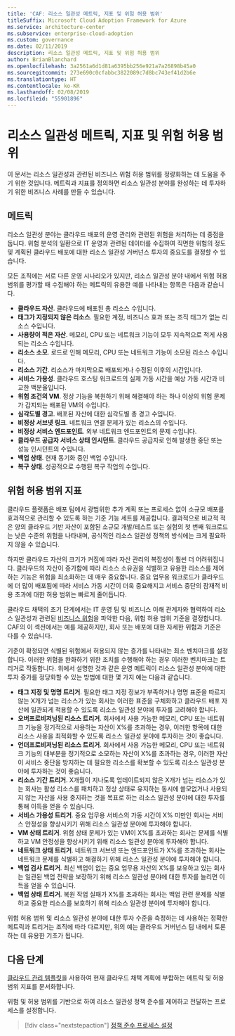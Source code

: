 ```yaml
---
title: 'CAF: 리소스 일관성 메트릭, 지표 및 위험 허용 범위'
titleSuffix: Microsoft Cloud Adoption Framework for Azure
ms.service: architecture-center
ms.subservice: enterprise-cloud-adoption
ms.custom: governance
ms.date: 02/11/2019
description: 리소스 일관성 메트릭, 지표 및 위험 허용 범위
author: BrianBlanchard
ms.openlocfilehash: 3a2561a6d1d81a6395bb256e921a7a26898b45a0
ms.sourcegitcommit: 273e690c0cfabbc3822089c7d8bc743ef41d2b6e
ms.translationtype: HT
ms.contentlocale: ko-KR
ms.lasthandoff: 02/08/2019
ms.locfileid: "55901896"
---
```

# <a name="resource-consistency-metrics-indicators-and-risk-tolerance"></a>리소스 일관성 메트릭, 지표 및 위험 허용 범위

이 문서는 리소스 일관성과 관련된 비즈니스 위험 허용 범위를 정량화하는 데 도움을 주기 위한 것입니다. 메트릭과 지표를 정의하면 리소스 일관성 분야를 완성하는 데 투자하기 위한 비즈니스 사례를 만들 수 있습니다.

## <a name="metrics"></a>메트릭

리소스 일관성 분야는 클라우드 배포의 운영 관리와 관련된 위험을 처리하는 데 중점을 둡니다. 위험 분석의 일환으로 IT 운영과 관련된 데이터를 수집하여 직면한 위험의 정도 및 계획된 클라우드 배포에 대한 리소스 일관성 거버넌스 투자의 중요도를 결정할 수 있습니다.

모든 조직에는 서로 다른 운영 시나리오가 있지만, 리소스 일관성 분야 내에서 위험 허용 범위를 평가할 때 수집해야 하는 메트릭의 유용한 예를 나타내는 항목은 다음과 같습니다.

- **클라우드 자산**. 클라우드에 배포된 총 리소스 수입니다.
- **태그가 지정되지 않은 리소스**. 필요한 계정, 비즈니스 효과 또는 조직 태그가 없는 리소스 수입니다.
- **사용량이 적은 자산**. 메모리, CPU 또는 네트워크 기능이 모두 지속적으로 적게 사용되는 리소스 수입니다.
- **리소스 소모**. 로드로 인해 메모리, CPU 또는 네트워크 기능이 소모된 리소스 수입니다.
- **리소스 기간**. 리소스가 마지막으로 배포되거나 수정된 이후의 시간입니다.
- **서비스 가용성**. 클라우드 호스팅 워크로드의 실제 가동 시간을 예상 가동 시간과 비교한 백분율입니다.
- **위험 조건의 VM**. 정상 기능을 복원하기 위해 해결해야 하는 하나 이상의 위험 문제가 감지되는 배포된 VM의 수입니다.
- **심각도별 경고**. 배포된 자산에 대한 심각도별 총 경고 수입니다.
- **비정상 서브넷 링크**. 네트워크 연결 문제가 있는 리소스의 수입니다.
- **비정상 서비스 엔드포인트**. 외부 네트워크 엔드포인트의 문제 수입니다.
- **클라우드 공급자 서비스 상태 인시던트**. 클라우드 공급자로 인해 발생한 중단 또는 성능 인시던트의 수입니다.
- **백업 상태**. 현재 동기화 중인 백업 수입니다.
- **복구 상태**. 성공적으로 수행된 복구 작업의 수입니다.

## <a name="risk-tolerance-indicators"></a>위험 허용 범위 지표

클라우드 플랫폼은 배포 팀에서 광범위한 추가 계획 또는 프로세스 없이 소규모 배포를 효과적으로 관리할 수 있도록 하는 기준 기능 세트를 제공합니다. 결과적으로 비교적 적은 양의 클라우드 기반 자산이 포함된 소규모 개발/테스트 또는 실험의 첫 번째 워크로드는 낮은 수준의 위험을 나타내며, 공식적인 리소스 일관성 정책의 방식에는 크게 필요하지 않을 수 있습니다.

하지만 클라우드 자산의 크기가 커짐에 따라 자산 관리의 복잡성이 훨씬 더 어려워집니다. 클라우드의 자산이 증가함에 따라 리소스 소유권을 식별하고 유용한 리소스를 제어하는 기능은 위험을 최소화하는 데 매우 중요합니다. 중요 업무용 워크로드가 클라우드에 더 많이 배포됨에 따라 서비스 가동 시간이 더욱 중요해지고 서비스 중단의 잠재적 비용 초과에 대한 허용 범위는 빠르게 줄어듭니다.

클라우드 채택의 초기 단계에서는 IT 운영 팀 및 비즈니스 이해 관계자와 협력하여 리소스 일관성과 관련된 [비즈니스 위험](business-risks.md)을 파악한 다음, 위험 허용 범위 기준을 결정합니다. CAF의 이 섹션에서는 예를 제공하지만, 회사 또는 배포에 대한 자세한 위험과 기준은 다를 수 있습니다.

기준이 확정되면 식별된 위험에서 허용되지 않는 증가를 나타내는 최소 벤치마크를 설정합니다. 이러한 위험을 완화하기 위한 조치를 수행해야 하는 경우 이러한 벤치마크는 트리거로 작동합니다. 위에서 설명한 것과 같은 운영 메트릭이 리소스 일관성 분야에 대한 투자 증가를 정당화할 수 있는 방법에 대한 몇 가지 예는 다음과 같습니다.

- **태그 지정 및 명명 트리거**. 필요한 태그 지정 정보가 부족하거나 명명 표준을 따르지 않는 X개가 넘는 리소스가 있는 회사는 이러한 표준을 구체화하고 클라우드 배포 자산에 일관되게 적용할 수 있도록 리소스 일관성 분야에 투자를 고려해야 합니다.
- **오버프로비저닝된 리소스 트리거**. 회사에서 사용 가능한 메모리, CPU 또는 네트워크 기능을 정기적으로 사용하는 자산이 X%를 초과하는 경우, 이러한 항목에 대한 리소스 사용을 최적화할 수 있도록 리소스 일관성 분야에 투자하는 것이 좋습니다.
- **언더프로비저닝된 리소스 트리거**. 회사에서 사용 가능한 메모리, CPU 또는 네트워크 기능의 대부분을 정기적으로 소모하는 자산이 X%를 초과하는 경우, 이러한 자산이 서비스 중단을 방지하는 데 필요한 리소스를 확보할 수 있도록 리소스 일관성 분야에 투자하는 것이 좋습니다.
- **리소스 기간 트리거**. X개월이 지나도록 업데이트되지 않은 X개가 넘는 리소스가 있는 회사는 활성 리소스를 패치하고 정상 상태로 유지하는 동시에 쓸모없거나 사용되지 않는 자산을 사용 중지하는 것을 목표로 하는 리소스 일관성 분야에 대한 투자를 통해 이득을 얻을 수 있습니다.  
- **서비스 가용성 트리거**. 중요 업무용 서비스의 가동 시간이 X% 미만인 회사는 서비스 안정성을 향상시키기 위해 리소스 일관성 분야에 투자해야 합니다.
- **VM 상태 트리거**. 위험 상태 문제가 있는 VM이 X%를 초과하는 회사는 문제를 식별하고 VM 안정성을 향상시키기 위해 리소스 일관성 분야에 투자해야 합니다.
- **네트워크 상태 트리거**. 네트워크 서브넷 또는 엔드포인트가 X%를 초과하는 회사는 네트워크 문제를 식별하고 해결하기 위해 리소스 일관성 분야에 투자해야 합니다.
- **백업 검사 트리거**. 최신 백업이 없는 중요 업무용 자산의 X%를 보유하고 있는 회사는 일관된 백업 전략을 보장하기 위해 리소스 일관성 분야에 대한 투자를 늘리면 이득을 얻을 수 있습니다.
- **백업 상태 트리거**. 복원 작업 실패가 X%를 초과하는 회사는 백업 관련 문제를 식별하고 중요한 리소스를 보호하기 위해 리소스 일관성 분야에 투자해야 합니다.

위험 허용 범위 및 리소스 일관성 분야에 대한 투자 수준을 측정하는 데 사용하는 정확한 메트릭과 트리거는 조직에 따라 다르지만, 위의 예는 클라우드 거버넌스 팀 내에서 토론하는 데 유용한 기초가 됩니다.  

## <a name="next-steps"></a>다음 단계

[클라우드 관리 템플릿](./template.md)을 사용하여 현재 클라우드 채택 계획에 부합하는 메트릭 및 허용 범위 지표를 문서화합니다.

위험 및 허용 범위를 기반으로 하여 리소스 일관성 정책 준수를 제어하고 전달하는 프로세스를 설정합니다.

> [!div class="nextstepaction"]
> [정책 준수 프로세스 설정](compliance-processes.md)
